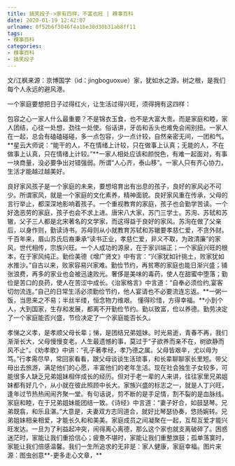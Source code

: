 ```yaml
---
title: 搞笑段子->家有四样，不富也旺 | 糗事百科
date: 2020-01-19 12:42:07
urlname: 0f52b6f3046f4a1be30d30b31ab8ff11
tags: 
- 糗事百科
categories:
- 糗事百科
- 搞笑段子
---
```

文/江枫来源：京博国学（id：jingboguoxue）家，犹如水之源，树之根，是我们每个人永远的避风港。

一个家庭要想把日子过得红火，让生活过得兴旺，须得拥有这四样：

包容之心一家人什么最重要？不是锦衣玉食，也不是大富大贵。而是家庭和睦，家人团结，心往一处想，劲往一处使。俗话讲，牙齿和舌头也难免会闹别扭。一家人在一起，总会有磕磕碰碰，多一点包容，少一点计较，自然亲密无间，一团和气。**星云大师说：“能干的人，不在情绪上计较，只在做事上认真；无能的人，不在做事上认真，只在情绪上计较。”**一家人相处应该和颜悦色，有难一起面对，有事一块商量，没必要争出对错强弱。所谓“人心齐，泰山移”。一家人只有齐心协力，生活才能越过越美好。

良好家风孩子是一个家庭的未来，要想培育出有出息的孩子，良好的家风必不可少。所谓家风，就是一个家庭的文化素养，精神面貌。良好家风重在传承，父母的言行举止，都深深地影响着孩子。一个重视教育的家庭，孩子也会勤学苦读。一个好逸恶劳的家庭，孩子也会不求上进。唐宋八大家，苏门三学士。苏洵、苏轼和苏辙，父子三人都是北宋著名的文学家，而这得益于良好的家风。苏洵在做了父亲后，以身作则，勤读诗书。苏母则从小就教育苏轼和苏辙要孝慈仁爱，不贪外财。千百年来，眉山苏氏后裔秉承“读书正业，孝慈仁爱，非义不取，为政清廉”的家风，世代相传，宗族兴旺。一个人成功的源泉，在于家训端正；一个家庭兴旺的根本，在于家风纯正。勤俭美德《增广贤文》中有言：“兴家犹如针挑土，败家犹如水推沙。”自古以来，败家容易兴家难。勤俭节约，再贫寒的家庭也能日渐兴盛；铺张浪费，再多的家业也会被迅速败光。奢侈是美味的毒药，使人在甜蜜中堕落；勤俭是苦口的良药，使人在苦涩中成长。《治家格言》中言道：“自奉必须俭约,宴客切勿流连。”自己的日常生活必须勤俭节约，他人宴请也不必要流连忘返。**一粥一饭，当思来之不易；半丝半缕，恒念物力维艰。 懂得珍惜，方得幸福。**小到个人，大到国家，生存和发展，都离不开勤俭节约。勤以致富，俭以养德。勤劳决定了一个家庭能否兴盛，节俭决定了一个家庭能否长久。

孝悌之义孝，是孝顺父母长辈；悌，是团结兄弟姐妹。时光易逝，青春不再，我们渐渐长大，父母慢慢变老。人生最遗憾的事，莫过于“子欲养而亲不在，树欲静而风不止”。《劝孝歌》中讲：“孔子著孝经，孝乃德之属。父母皆艰辛，尤以母为笃。”行孝需尽早，常回家看看，跟父母谈谈生活琐事，和长辈聊聊家长里短。带父母出去旅游，满足他们的心愿，丰富他们的老年生活。现在社会独生子女较多，可能很多人缺乏兄弟姐妹相伴成长的经历。但对于老一辈的人来讲，往往家里兄弟姐妹都有好几个，从小就在彼此照顾中长大。家族兴盛的标志之一，就是人丁兴旺，逢年过节热热闹闹齐聚一堂。有句话说，剪不断的是手足情，割不裂的是血脉线。家庭和睦，在于兄弟姐妹能团结一致。《诗经》中言道：“妻子好合，如鼓瑟琴。兄弟既翕，和乐且湛。”大意是，夫妻双方志同道合，就好比琴瑟协奏，悠扬婉转。兄弟姐妹相亲相爱，才能长久和和美美。家庭成员之间凝聚在一起，互帮互爱才能兴旺发达。一旦为了利益起冲突，闹得离心离德，那么这个家也就支离破碎了。困惑迷茫时，家能让我们重拾信心；疲惫不堪时，家能让我们重整旗鼓；孤单落寞时，家能让我们倍感温馨。我们一生所追求的无非是：家人健康，家庭幸福。图片来源：图虫创意**-更多走心文章，**


